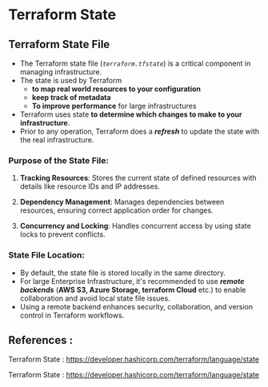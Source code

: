 # Terraform State

## Terraform State File

- The Terraform state file (*`terraform.tfstate`*) is a critical component in managing infrastructure.
- The state is used by Terraform 
    - **to map real world resources to your configuration**
    - **keep track of metadata**
    - **To improve performance** for large infrastructures
- Terraform uses state **to determine which changes to make to your infrastructure**. 
- Prior to any operation, Terraform does a ***refresh*** to update the state with the real infrastructure.

### Purpose of the State File:

1. **Tracking Resources**: Stores the current state of defined resources with details like resource IDs and IP addresses.

2. **Dependency Management**: Manages dependencies between resources, ensuring correct application order for changes.

3. **Concurrency and Locking**: Handles concurrent access by using state locks to prevent conflicts.

### State File Location:

- By default, the state file is stored locally in the same directory. 
- For large Enterprise Infrastructure, it's recommended to use ***remote backends*** (**AWS S3, Azure Storage, terraform Cloud** etc.) to enable collaboration and avoid local state file issues.
- Using a remote backend enhances security, collaboration, and version control in Terraform workflows.


## References : 

Terraform State : https://developer.hashicorp.com/terraform/language/state

<!-- Terraform State : [https://developer.hashicorp.com/terraform/language/state](https://developer.hashicorp.com/terraform/language/state) -->

Terraform State : <a href="https://developer.hashicorp.com/terraform/language/state" target="_blank">https://developer.hashicorp.com/terraform/language/state</a>



